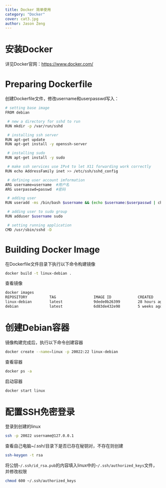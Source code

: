 ```yaml
---
title: Docker 简单使用
category: "Docker"
cover: cat3.jpg
author: Jason Zeng
---
```


# 安装Docker
详见Docker官网：https://www.docker.com/

# Preparing Dockerfile
创建Dockerfile文件，修改username和userpasswd写入：
```bash
# setting base image
FROM debian

 # new a directory for sshd to run
RUN mkdir -p /var/run/sshd

 # installing ssh server
RUN apt-get update
RUN apt-get install -y openssh-server

 # installing sudo
RUN apt-get install -y sudo

 # make ssh services use IPv4 to let X11 forwarding work correctly
RUN echo AddressFamily inet >> /etc/ssh/sshd_config

 # defining user account imformation
ARG username=username  #用户名
ARG userpasswd=passwd  #密码

 # adding user
RUN useradd -ms /bin/bash $username && (echo $username:$userpasswd | chpasswd)

 # adding user to sudo group
RUN adduser $username sudo

 # setting running application
CMD /usr/sbin/sshd -D
```
# Building Docker Image
在Dockerfile文件目录下执行以下命令构建镜像
```bash
docker build -t linux-debian .
```
查看镜像
```bash
docker images
REPOSITORY          TAG                 IMAGE ID            CREATED             SIZE
linux-debian        latest              9dede0b26399        28 hours ago        210MB
debian              latest              6d83de432e98        5 weeks ago         100MB
```
# 创建Debian容器
镜像构建完成后，执行以下命令创建容器
```bash
docker create --name=linux -p 20022:22 linux-debian
```
查看容器
```bash
docker ps -a
```
启动容器
```bash
docker start linux
```
# 配置SSH免密登录
登录到创建的linux
```bash
ssh -p 20022 username@127.0.0.1
```
查看自己电脑~/.ssh/目录下是否已存在秘钥对，不存在则创建
```bash
ssh-keygen -t rsa
```
将公钥`~/.ssh/id_rsa.pub`的内容填入linux中的`~/.ssh/authorized_keys`文件，并修改权限
```bash
chmod 600 ~/.ssh/authorized_keys
```
